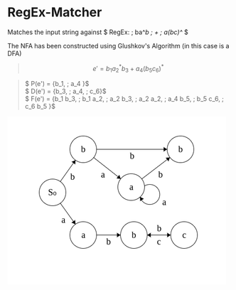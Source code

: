 # RegEx-Matcher
Matches the input string against $ RegEx: \; ba^*b \; + \; a(bc)^* $

The NFA has been constructed using Glushkov's Algorithm (in this case is a DFA)
> $$e' = b_1 a_2^* b_3 \; + \; a_4 (b_5 c_6)^*$$

> $ P(e') = \{b_1, \; a_4 \}$ \
  $ D(e') = \{b_3, \; a_4, \; c_6\}$ \
  $ F(e') = \{b_1 b_3, \; b_1 a_2, \; a_2 b_3, \; a_2 a_2, \; a_4 b_5, \; b_5 c_6, \; c_6 b_5 \}$

 ![NFA](NFA.png "NFA from Glushkov's Algorithm")
